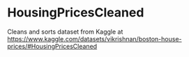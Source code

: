 ﻿# HousingPricesCleaned

Cleans and sorts dataset from Kaggle at https://www.kaggle.com/datasets/vikrishnan/boston-house-prices/#HousingPricesCleaned
